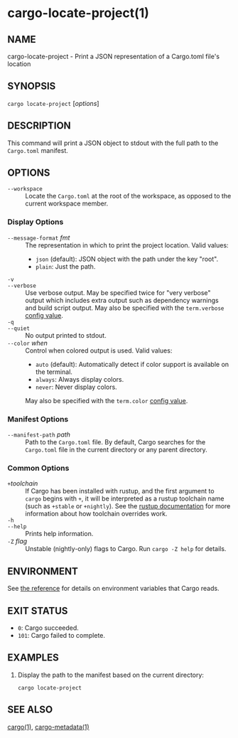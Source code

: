 # cargo-locate-project(1)

## NAME

cargo-locate-project - Print a JSON representation of a Cargo.toml file's location

## SYNOPSIS

`cargo locate-project` [_options_]

## DESCRIPTION

This command will print a JSON object to stdout with the full path to the
`Cargo.toml` manifest.

## OPTIONS

<dl>

<dt class="option-term" id="option-cargo-locate-project---workspace"><a class="option-anchor" href="#option-cargo-locate-project---workspace"></a><code>--workspace</code></dt>
<dd class="option-desc">Locate the <code>Cargo.toml</code> at the root of the workspace, as opposed to the current
workspace member.</dd>


</dl>

### Display Options

<dl>

<dt class="option-term" id="option-cargo-locate-project---message-format"><a class="option-anchor" href="#option-cargo-locate-project---message-format"></a><code>--message-format</code> <em>fmt</em></dt>
<dd class="option-desc">The representation in which to print the project location. Valid values:</p>
<ul>
<li><code>json</code> (default): JSON object with the path under the key &quot;root&quot;.</li>
<li><code>plain</code>: Just the path.</li>
</ul></dd>


<dt class="option-term" id="option-cargo-locate-project--v"><a class="option-anchor" href="#option-cargo-locate-project--v"></a><code>-v</code></dt>
<dt class="option-term" id="option-cargo-locate-project---verbose"><a class="option-anchor" href="#option-cargo-locate-project---verbose"></a><code>--verbose</code></dt>
<dd class="option-desc">Use verbose output. May be specified twice for &quot;very verbose&quot; output which
includes extra output such as dependency warnings and build script output.
May also be specified with the <code>term.verbose</code>
<a href="../reference/config.html">config value</a>.</dd>


<dt class="option-term" id="option-cargo-locate-project--q"><a class="option-anchor" href="#option-cargo-locate-project--q"></a><code>-q</code></dt>
<dt class="option-term" id="option-cargo-locate-project---quiet"><a class="option-anchor" href="#option-cargo-locate-project---quiet"></a><code>--quiet</code></dt>
<dd class="option-desc">No output printed to stdout.</dd>


<dt class="option-term" id="option-cargo-locate-project---color"><a class="option-anchor" href="#option-cargo-locate-project---color"></a><code>--color</code> <em>when</em></dt>
<dd class="option-desc">Control when colored output is used. Valid values:</p>
<ul>
<li><code>auto</code> (default): Automatically detect if color support is available on the
terminal.</li>
<li><code>always</code>: Always display colors.</li>
<li><code>never</code>: Never display colors.</li>
</ul>
<p>May also be specified with the <code>term.color</code>
<a href="../reference/config.html">config value</a>.</dd>


</dl>

### Manifest Options

<dl>
<dt class="option-term" id="option-cargo-locate-project---manifest-path"><a class="option-anchor" href="#option-cargo-locate-project---manifest-path"></a><code>--manifest-path</code> <em>path</em></dt>
<dd class="option-desc">Path to the <code>Cargo.toml</code> file. By default, Cargo searches for the
<code>Cargo.toml</code> file in the current directory or any parent directory.</dd>


</dl>

### Common Options

<dl>

<dt class="option-term" id="option-cargo-locate-project-+toolchain"><a class="option-anchor" href="#option-cargo-locate-project-+toolchain"></a><code>+</code><em>toolchain</em></dt>
<dd class="option-desc">If Cargo has been installed with rustup, and the first argument to <code>cargo</code>
begins with <code>+</code>, it will be interpreted as a rustup toolchain name (such
as <code>+stable</code> or <code>+nightly</code>).
See the <a href="https://rust-lang.github.io/rustup/overrides.html">rustup documentation</a>
for more information about how toolchain overrides work.</dd>


<dt class="option-term" id="option-cargo-locate-project--h"><a class="option-anchor" href="#option-cargo-locate-project--h"></a><code>-h</code></dt>
<dt class="option-term" id="option-cargo-locate-project---help"><a class="option-anchor" href="#option-cargo-locate-project---help"></a><code>--help</code></dt>
<dd class="option-desc">Prints help information.</dd>


<dt class="option-term" id="option-cargo-locate-project--Z"><a class="option-anchor" href="#option-cargo-locate-project--Z"></a><code>-Z</code> <em>flag</em></dt>
<dd class="option-desc">Unstable (nightly-only) flags to Cargo. Run <code>cargo -Z help</code> for details.</dd>


</dl>


## ENVIRONMENT

See [the reference](../reference/environment-variables.html) for
details on environment variables that Cargo reads.


## EXIT STATUS

* `0`: Cargo succeeded.
* `101`: Cargo failed to complete.


## EXAMPLES

1. Display the path to the manifest based on the current directory:

       cargo locate-project

## SEE ALSO
[cargo(1)](cargo.html), [cargo-metadata(1)](cargo-metadata.html)
